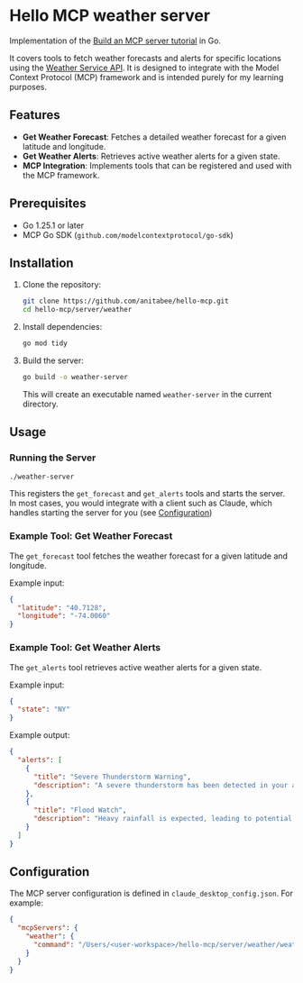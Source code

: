 # Hello MCP weather server

Implementation of the [Build an MCP server tutorial](https://modelcontextprotocol.io/docs/develop/build-server) in Go.  

It covers tools to fetch weather forecasts and alerts for specific locations using the [Weather Service API](https://www.weather.gov/documentation/services-web-api). It is designed to integrate with the Model Context Protocol (MCP) framework and is intended purely for my learning purposes.


## Features

- **Get Weather Forecast**: Fetches a detailed weather forecast for a given latitude and longitude.
- **Get Weather Alerts**: Retrieves active weather alerts for a given state.
- **MCP Integration**: Implements tools that can be registered and used with the MCP framework.

## Prerequisites

- Go 1.25.1 or later
- MCP Go SDK (`github.com/modelcontextprotocol/go-sdk`)

## Installation

1. Clone the repository:
   ```bash
   git clone https://github.com/anitabee/hello-mcp.git
   cd hello-mcp/server/weather
   ```

2. Install dependencies:
   ```bash
   go mod tidy
   ```

3. Build the server:
   ```bash
   go build -o weather-server
   ```

   This will create an executable named `weather-server` in the current directory.

## Usage

### Running the Server

```bash
./weather-server
```

This registers the `get_forecast` and `get_alerts` tools and starts the server.  
In most cases, you would integrate with a client such as Claude, which handles starting the server for you (see [Configuration](#configuration))

### Example Tool: Get Weather Forecast

The `get_forecast` tool fetches the weather forecast for a given latitude and longitude.

Example input:
```json
{
  "latitude": "40.7128",
  "longitude": "-74.0060"
}
```

### Example Tool: Get Weather Alerts

The `get_alerts` tool retrieves active weather alerts for a given state.

Example input:
```json
{
  "state": "NY"
}
```

Example output:
```json
{
  "alerts": [
    {
      "title": "Severe Thunderstorm Warning",
      "description": "A severe thunderstorm has been detected in your area."
    },
    {
      "title": "Flood Watch",
      "description": "Heavy rainfall is expected, leading to potential flooding."
    }
  ]
}
```

## Configuration

The MCP server configuration is defined in `claude_desktop_config.json`. For example:

```json
{
  "mcpServers": {
    "weather": {
      "command": "/Users/<user-workspace>/hello-mcp/server/weather/weather-server"
    }
  }
}
```
